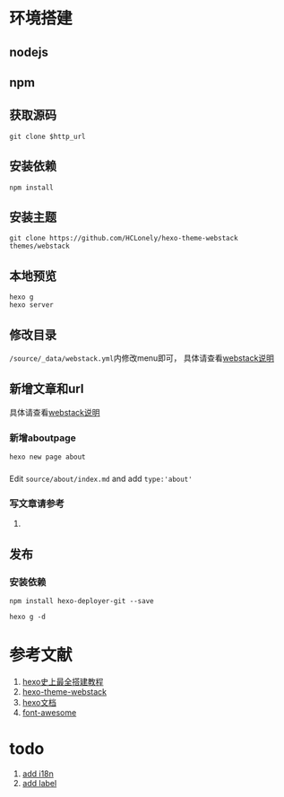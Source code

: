 # 环境搭建
## nodejs

## npm

## 获取源码
```
git clone $http_url
```

## 安装依赖
```
npm install
```

## 安装主题
```
git clone https://github.com/HCLonely/hexo-theme-webstack themes/webstack
```

## 本地预览
```
hexo g
hexo server
```

## 修改目录
`/source/_data/webstack.yml`内修改menu即可，
具体请查看[webstack说明](https://github.com/HCLonely/hexo-theme-webstack)

## 新增文章和url
具体请查看[webstack说明](https://github.com/HCLonely/hexo-theme-webstack)
### 新增aboutpage
```
hexo new page about
```
###
Edit `source/about/index.md` and add `type:'about'`

### 写文章请参考
1. [](https://hexo.io/zh-cn/docs/writing)


## 发布
### 安装依赖
```
npm install hexo-deployer-git --save
```

```
hexo g -d
```


# 参考文献
1. [hexo史上最全搭建教程](https://blog.csdn.net/sinat_37781304/article/details/82729029/)
2. [hexo-theme-webstack](https://github.com/HCLonely/hexo-theme-webstack)
3. [hexo文档](https://hexo.io/zh-cn/docs/themes.html)
4. [font-awesome](http://code.zoomla.cn/boot/font.html)

# todo
1. [add i18n](https://github.com/hexojs/hexo-i18n)
2. [add label](https://hexo.io/zh-cn/docs/tag-plugins)